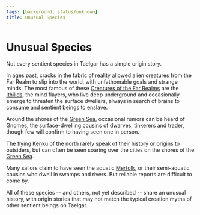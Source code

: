 ```yaml
---
tags: [background, status/unknown]
title: Unusual Species
---
```


# Unusual Species

Not every sentient species in Taelgar has a simple origin story. 

In ages past, cracks in the fabric of reality allowed alien creatures from the Far Realm to slip into the world, with unfathomable goals and strange minds. The most famous of these [Creatures of the Far Realms](<creatures-of-the-far-realms/creatures-of-the-far-realms.md>) are the [Ithilids](<creatures-of-the-far-realms/ithilids.md>), the mind flayers, who live deep underground and occasionally emerge to threaten the surface dwellers, always in search of brains to consume and sentient beings to enslave. 

Around the shores of the [Green Sea](<../../gazetteer/green-sea.md>), occasional rumors can be heard of [Gnomes](<gnomes/gnomes.md>), the surface-dwelling cousins of dwarves, tinkerers and trader, though few will confirm to having seen one in person. 

The flying [Kenku](<kenku/kenku.md>) of the north rarely speak of their history or origins to outsiders, but can often be seen soaring over the cities on the shores of the [Green Sea](<../../gazetteer/green-sea.md>). 

Many sailors claim to have seen the aquatic [Merfolk](<merfolk/merfolk.md>), or their semi-aquatic cousins who dwell in swamps and rivers. But reliable reports are difficult to come by. 

All of these species -- and others, not yet described -- share an unusual history, with origin stories that may not match the typical creation myths of other sentient beings on Taelgar.